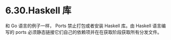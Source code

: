 # 6.30.Haskell 库

和 Go 语言的例子一样， Ports 禁止打包或者安装 Haskell 库。由 Haskell 语言编写的 ports 必须静态链接它们自己的依赖项并在在获取阶段获取所有分发文件。
